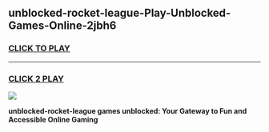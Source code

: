 
## unblocked-rocket-league-Play-Unblocked-Games-Online-2jbh6
<h3>
<a href="https://premium76.site?title=unblocked-rocket-league&ref=25A">CLICK TO PLAY</a></h3>
<hr>

<h3>
<a href="https://premium76.site?title=unblocked-rocket-league&ref=25A">CLICK 2 PLAY</a>
  
</h3>

<a href="https://premium76.site?title=unblocked-rocket-league&ref=25A"><img src="https://clearcache.store/games.png"></a>


**unblocked-rocket-league games unblocked: Your Gateway to Fun and Accessible Online Gaming**
